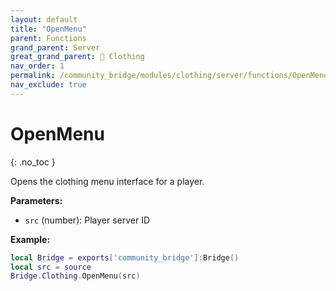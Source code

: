 ```yaml
---
layout: default
title: "OpenMenu"
parent: Functions
grand_parent: Server
great_grand_parent: 👔 Clothing
nav_order: 1
permalink: /community_bridge/modules/clothing/server/functions/OpenMenu/
nav_exclude: true
---
```


# OpenMenu
{: .no_toc }

Opens the clothing menu interface for a player.

**Parameters:**
- `src` (number): Player server ID

**Example:**
```lua
local Bridge = exports['community_bridge']:Bridge()
local src = source
Bridge.Clothing.OpenMenu(src)
```